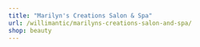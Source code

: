 ```yaml
---
title: "Marilyn's Creations Salon & Spa"
url: /willimantic/marilyns-creations-salon-and-spa/
shop: beauty
---
```

